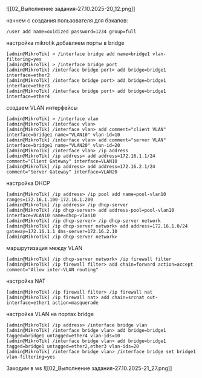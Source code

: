 ![[02_Выполнение задания-27.10.2025-20_12.png]]

начнем с создания пользователя для бэкапов:
```
/user add name=oxidized password=1234 group=full
```

настройка mikrotik
добавляем порты в bridge
```
[admin@MikroTik] > /interface bridge add name=bridge1 vlan-filtering=yes
[admin@MikroTik] > /interface bridge port
[admin@MikroTik] /interface bridge port> add bridge=bridge1 interface=ether2
[admin@MikroTik] /interface bridge port> add bridge=bridge1 interface=ether3
[admin@MikroTik] /interface bridge port> add bridge=bridge1 interface=ether4
```
создаем VLAN интерфейсы
```
[admin@MikroTik] > /interface vlan
[admin@MikroTik] /interface vlan>
[admin@MikroTik] /interface vlan> add comment="client VLAN" interface=bridge1 name="VLAN10" vlan-id=10
[admin@MikroTik] /interface vlan> add comment="server VLAN" interface=bridge1 name="VLAN20" vlan-id=20
[admin@MikroTik] /interface vlan> /ip address
[admin@MikroTik] /ip address> add address=172.16.1.1/24 comment="Client Gateway" interface=VLAN10
[admin@MikroTik] /ip address> add address=172.16.2.1/24 comment="Server Gateway" interface=VLAN20
```
настройка DHCP
```
[admin@MikroTik] /ip address> /ip pool add name=pool-vlan10 ranges=172.16.1.100-172.16.1.200
[admin@MikroTik] /ip address> /ip dhcp-server
[admin@MikroTik] /ip dhcp-server> add address-pool=pool-vlan10 interface=VLAN10 name=dhcp-vlan10
[admin@MikroTik] /ip dhcp-server> /ip dhcp-server network
[admin@MikroTik] /ip dhcp-server network> add address=172.16.1.0/24 gateway=172.16.1.1 dns-server=172.16.2.10
[admin@MikroTik] /ip dhcp-server network>

```
маршрутизация между VLAN
```
[admin@MikroTik] /ip dhcp-server network> /ip firewall filter
[admin@MikroTik] /ip firewall filter> add chain=forward action=accept comment="Allow inter-VLAN routing"
```
настройка NAT
```
[admin@MikroTik] /ip firewall filter> /ip firewall nat
[admin@MikroTik] /ip firewall nat> add chain=srcnat out-interface=ether1 action=masquerade
```
настройка VLAN на портах bridge
```
[admin@MikroTik] /ip address> /interface bridge vlan
[admin@MikroTik] /interface bridge vlan> add bridge=bridge1 tagged=bridge1 untagged=ether4 vlan-ids=10
[admin@MikroTik] /interface bridge vlan> add bridge=bridge1 tagged=bridge1 untagged=ether2,ether3 vlan-ids=20
[admin@MikroTik] /interface bridge vlan> /interface bridge set bridge1 vlan-filtering=yes
```

Заходим в ws
![[02_Выполнение задания-27.10.2025-21_27.png]]